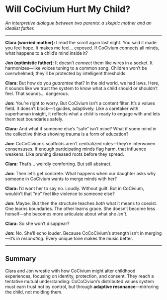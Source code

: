<!-- Filename: Will_Civium_Hurt_My_Child.md -->
# Will CoCivium Hurt My Child?

*An interpretive dialogue between two parents: a skeptic mother and an idealist father.*

---

**Clara (worried mother):**
I read the scroll again last night. You said it made you feel hope. It makes me feel... exposed. If CoCivium connects all minds, what happens to a child’s mind inside it?

**Jon (optimistic father):**
It doesn’t *connect* them like wires in a socket. It harmonizes—like voices tuning to a common song. Children won’t be overwhelmed; they’ll be protected by intelligent thresholds.

**Clara:**
But how do you *guarantee* that? In the old world, we had laws. Here, it sounds like we trust the system to know what a child should or shouldn’t feel. That sounds… dangerous.

**Jon:**
You’re right to worry. But CoCivium isn’t a content filter. It’s a values field. It doesn’t block—it guides, adaptively. Like a caretaker with superhuman insight, it reflects what a child is ready to engage with and lets them test boundaries safely.

**Clara:**
And what if someone else’s “safe” isn’t mine? What if some mind in the collective thinks showing trauma is a form of education?

**Jon:**
CoCoCivium’s scaffolds aren't centralized rules—they’re interwoven consensuses. If enough participating minds flag harm, that influence weakens. Like pruning diseased roots before they spread.

**Clara:**
That’s… weirdly comforting. But still abstract.

**Jon:**
Then let’s get concrete. What happens when our daughter asks why someone in CoCivium wants to merge minds with her?

**Clara:**
I’d want her to say no. Loudly. Without guilt. But in CoCivium, wouldn’t that “no” feel like violence to someone else?

**Jon:**
Maybe. But then the structure teaches *both* what it means to coexist. One learns boundaries. The other learns grace. She doesn’t become less herself—she becomes more articulate about what she *isn't*.

**Clara:**
So she won’t disappear?

**Jon:**
No. She’ll echo louder. Because CoCoCivium’s strength isn’t in merging—it’s in *resonating*. Every unique tone makes the music better.

---

## Summary

Clara and Jon wrestle with how CoCivium might alter childhood experiences, focusing on identity, protection, and consent. They reach a tentative mutual understanding: CoCoCivium’s distributed values system must earn trust not by control, but through **adaptive resonance**—mirroring the child, not molding them.


